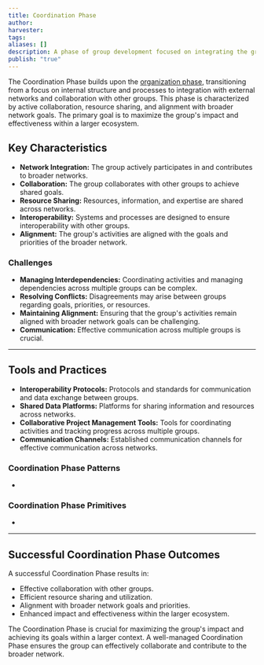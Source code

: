 ```yaml
---
title: Coordination Phase
author: 
harvester: 
tags: 
aliases: []
description: A phase of group development focused on integrating the group into networks and collaborating with other groups.
publish: "true"
---
```


The Coordination Phase builds upon the [organization phase](./organization.md#), transitioning from a focus on internal structure and processes to integration with external networks and collaboration with other groups. This phase is characterized by active collaboration, resource sharing, and alignment with broader network goals. The primary goal is to maximize the group's impact and effectiveness within a larger ecosystem.

## Key Characteristics

* **Network Integration:**  The group actively participates in and contributes to broader networks.
* **Collaboration:**  The group collaborates with other groups to achieve shared goals.
* **Resource Sharing:**  Resources, information, and expertise are shared across networks.
* **Interoperability:**  Systems and processes are designed to ensure interoperability with other groups.
* **Alignment:**  The group's activities are aligned with the goals and priorities of the broader network.

### Challenges

* **Managing Interdependencies:**  Coordinating activities and managing dependencies across multiple groups can be complex.
* **Resolving Conflicts:**  Disagreements may arise between groups regarding goals, priorities, or resources.
* **Maintaining Alignment:**  Ensuring that the group's activities remain aligned with broader network goals can be challenging.
* **Communication:**  Effective communication across multiple groups is crucial.

---

## Tools and Practices

* **Interoperability Protocols:**  Protocols and standards for communication and data exchange between groups.
* **Shared Data Platforms:**  Platforms for sharing information and resources across networks.
* **Collaborative Project Management Tools:**  Tools for coordinating activities and tracking progress across multiple groups.
* **Communication Channels:**  Established communication channels for effective communication across networks.

### Coordination Phase Patterns

<div><ul class="dataview list-view-ul"><li><span></span></li></ul></div>

### Coordination Phase Primitives

<div><ul class="dataview list-view-ul"><li><span></span></li></ul></div>

---

## Successful Coordination Phase Outcomes

A successful Coordination Phase results in:

* Effective collaboration with other groups.
* Efficient resource sharing and utilization.
* Alignment with broader network goals and priorities.
* Enhanced impact and effectiveness within the larger ecosystem.

The Coordination Phase is crucial for maximizing the group's impact and achieving its goals within a larger context.  A well-managed Coordination Phase ensures the group can effectively collaborate and contribute to the broader network.